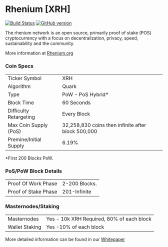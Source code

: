 Rhenium [XRH]
=====================================

[![Build Status](https://travis-ci.org/Rhenium-Project/Rhenium.svg?branch=master)](https://travis-ci.org/Rhenium-Project/Rhenium) [![GitHub version](https://badge.fury.io/gh/Rhenium-Project%2FRhenium.svg)](https://badge.fury.io/gh/Rhenium-Project%2FRhenium)

The rhenium network is an open source, primarily proof of stake (POS) cryptocurrency with a focus on decentralization, privacy, speed, sustainability and the community.

More information at [Rhenium.org](http://www.Rhenium.org)

### Coin Specs
<table>
<tr><td>Ticker Symbol</td><td>XRH</td></tr>
<tr><td>Algorithm</td><td>Quark</td></tr>
<tr><td>Type</td><td>PoW - PoS Hybrid*</td></tr>
<tr><td>Block Time</td><td>60 Seconds</td></tr>
<tr><td>Difficulty Retargeting</td><td>Every Block</td></tr>
<tr><td>Max Coin Supply (PoS)</td><td>32,258,830 coins then infinite  after block 500,000</td></tr>
<tr><td>Premine/Initial Supply</td><td>6.19%</td></tr>
</table>

*First 200 Blocks PoW.

### PoS/PoW Block Details
<table>
<tr><td>Proof Of Work Phase</td><td>2-200 Blocks.</td></tr>
<tr><td>Proof of Stake Phase</td><td>201-Infinite</td></tr>
</table>

### Masternodes/Staking
<table>
<tr><td>Masternodes</td><td>Yes - 10k XRH Required, 80% of each block</td></tr>
<tr><td>Wallet Staking</td><td>Yes -10% of each block</td></tr>
</table>

More detailed information can be found in our [Whitepaper](http://rhenium.org/Rheniumwhitepaper.pdf)
